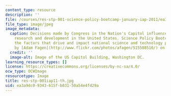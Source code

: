 ```yaml
---
content_type: resource
description: ''
file: /courses/res-stp-001-science-policy-bootcamp-january-iap-2011/ea3a9dc09343615fb03150a54e4fd29a_res-stp-001iap11-th.jpg
file_type: image/jpeg
image_metadata:
  caption: Decisions made by Congress in the Nation's Capitol influence scientific
    research and development in the United States. Science Policy Bootcamp discusses
    the factors that drive and impact national science and technology policy. (Image
    by [Adam Fagen](http://www.flickr.com/photos/afagen/515588510/) on Flickr.)
  credit: ''
  image-alt: Image of the US Capitol Building, Washington DC.
learning_resource_types: []
license: https://creativecommons.org/licenses/by-nc-sa/4.0/
ocw_type: OCWImage
resourcetype: Image
title: res-stp-001iap11-th.jpg
uid: ea3a9dc0-9343-615f-b031-50a54e4fd29a
---
```

